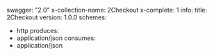 swagger: "2.0"
x-collection-name: 2Checkout
x-complete: 1
info:
  title: 2Checkout
  version: 1.0.0
schemes:
- http
produces:
- application/json
consumes:
- application/json